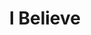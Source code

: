---
pid: fs222
title: I Believe
location_transcription: Anywhere YOU PICK
coordinates: "[-75.150829442051, 39.955512632413]"
zipcode: '19144'
gen_neighborhood: Northwest Philadelphia
neighborhood: Germantown
outside_phl: 
age: '23'
age_range: 20-29
instagram: 
image_file_name: fs_222.jpg
proposal_transcription: |-
  Light Bulb
  Open Book
topic: Unknown
topic_summary: '0'
type: Other No Form
keywords_other: book, lightbulb
credit: 
image_labels: 
twitter: 
facebook: 
permalink: "/monuments/fs222/"
layout: item-page
---